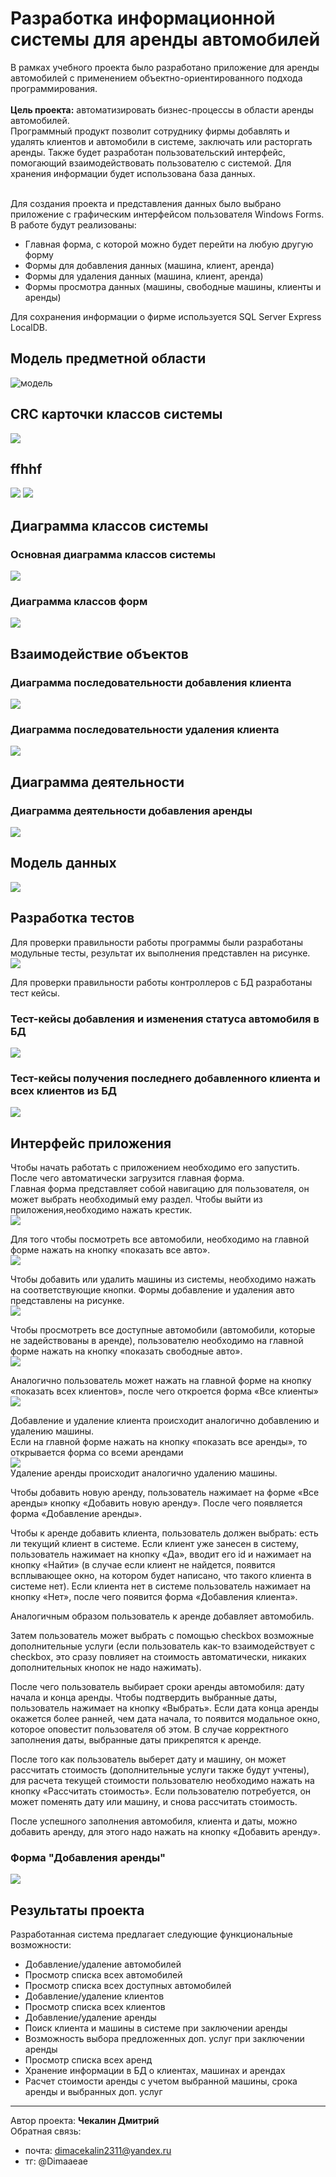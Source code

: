 # Разработка информационной системы для аренды автомобилей

В рамках учебного проекта было разработано приложение для аренды автомобилей с применением объектно-ориентированного подхода программирования.
<br> <br>**Цель проекта:** автоматизировать бизнес-процессы в области аренды автомобилей. 
<br>Программный продукт позволит сотруднику фирмы добавлять и удалять клиентов и автомобили в системе, заключать или расторгать аренды. Также будет разработан пользовательский интерфейс, помогающий взаимодействовать пользователю с системой. Для хранения информации будет использована база данных.

<br> Для создания проекта и представления данных было выбрано приложение с графическим интерфейсом пользователя Windows Forms. 
<br> В работе будут реализованы:
* Главная форма, с которой можно будет перейти на любую другую форму
* Формы для добавления данных (машина, клиент, аренда)
* Формы для удаления данных (машина, клиент, аренда)
* Формы просмотра данных (машины, свободные машины, клиенты и 
аренды)

Для сохранения информации о фирме используется SQL Server Express LocalDB.

## Модель предметной области
![модель](images/Модель%20предметной%20области%20ИС.png)

##  CRC карточки классов системы
![](images/crc1.png)
## ffhhf
![](images/crc2.png)
![](images/crc3.png)

## Диаграмма классов системы
### Основная диаграмма классов системы
![](images/диаграмма%20основных%20классов.png)
### Диаграмма классов форм
![](images/Диаграмма%20форм.png)

##  Взаимодействие объектов
### Диаграмма последовательности добавления клиента
![](images/Диаграмма%20последовательности%20добавления%20клиента.png)
### Диаграмма последовательности удаления клиента
![](images/Диаграмма%20последовательности%20удаления%20клиента.png)

## Диаграмма деятельности
### Диаграмма деятельности добавления аренды
![](images/Диаграмма%20деятельности%20добавления%20аренды.png)

## Модель данных
![](images/Диаграмма%20таблиц.png)

## Разработка тестов
Для проверки правильности работы программы были разработаны модульные тесты, результат их выполнения представлен на рисунке. <br>
![](images/результат%20работы%20тестов.PNG)

Для проверки правильности работы контроллеров с БД разработаны тест кейсы.

### Тест-кейсы добавления и изменения статуса автомобиля в БД
![](images/case1.PNG)

### Тест-кейсы получения последнего добавленного клиента и всех клиентов из БД
![](images/case2.PNG)


## Интерфейс приложения
Чтобы начать работать с приложением необходимо его запустить. После чего автоматически загрузится главная форма. <br> Главная форма представляет собой навигацию для пользователя, он может выбрать необходимый ему раздел. Чтобы выйти из приложения,необходимо нажать крестик. <br>
![](images/main_form.PNG)

Для того чтобы посмотреть все автомобили, необходимо на главной форме нажать на кнопку «показать все авто». <br>
![](images/all_cars.PNG)

Чтобы добавить или удалить машины из системы, необходимо нажать на соответствующие кнопки. Формы добавление и удаления авто представлены на рисунке. <br>
![](images/add_car.PNG)

Чтобы просмотреть все доступные автомобили (автомобили, которые не задействованы в аренде), пользователю необходимо на главной форме нажать на кнопку «показать свободные авто». <br>
![](images/all_availiable_cars.PNG)

Аналогично пользователь может нажать на главной форме на кнопку «показать всех клиентов», после чего откроется форма «Все клиенты» <br>
![](images/all_client.PNG)

Добавление и удаление клиента происходит аналогично добавлению и удалению машины. 
<br> Если на главной форме нажать на кнопку «показать все аренды», то открывается форма со всеми арендами <br>
![](images/all_rental.PNG)
 <br>Удаление аренды происходит аналогично удалению машины. <br>

Чтобы добавить новую аренду, пользователь нажимает на форме «Все аренды» кнопку «Добавить новую аренду». После чего появляется форма «Добавление аренды». <br>

Чтобы к аренде добавить клиента, пользователь должен выбрать: есть ли текущий клиент в системе. Если клиент уже занесен в систему, пользователь нажимает на кнопку «Да», вводит его id и нажимает на кнопку «Найти» (в случае если клиент не найдется, появится всплывающее окно, на котором будет написано, что такого клиента в системе нет). Если клиента нет в системе пользователь нажимает на кнопку «Нет», после чего появится форма «Добавления клиента». <br>

Аналогичным образом пользователь к аренде добавляет автомобиль. <br>

Затем пользователь может выбрать с помощью checkbox возможные дополнительные услуги (если пользователь как-то взаимодействует с checkbox, это сразу повлияет на стоимость автоматически, никаких дополнительных кнопок не надо нажимать). <br>

После чего пользователь выбирает сроки аренды автомобиля: дату начала и конца аренды. Чтобы подтвердить выбранные даты, пользователь нажимает на кнопку «Выбрать». Если дата конца аренды окажется более ранней, чем дата начала, то появится модальное окно, которое оповестит пользователя об этом. В случае корректного заполнения даты, выбранные даты прикрепятся к аренде. <br>

После того как пользователь выберет дату и машину, он может рассчитать стоимость (дополнительные услуги также будут учтены), для расчета текущей стоимости пользователю необходимо нажать на кнопку «Рассчитать стоимость». Если пользователю потребуется, он может поменять дату или машину, и снова рассчитать стоимость. <br>

После успешного заполнения автомобиля, клиента и даты, можно добавить аренду, для этого надо нажать на кнопку «Добавить аренду». <br>

### Форма "Добавления аренды"
![](images/add_rental.PNG)


## Результаты проекта
Разработанная система предлагает следующие функциональные 
возможности: <br>
- Добавление/удаление автомобилей
- Просмотр списка всех автомобилей
- Просмотр списка всех доступных автомобилей
- Добавление/удаление клиентов
- Просмотр списка всех клиентов
- Добавление/удаление аренды
- Поиск клиента и машины в системе при заключении аренды
- Возможность выбора предложенных доп. услуг при заключении аренды
- Просмотр списка всех аренд
- Хранение информации в БД о клиентах, машинах и арендах
- Расчет стоимости аренды с учетом выбранной машины, срока аренды и выбранных доп. услуг


---
Автор проекта: **Чекалин Дмитрий**
<br>Обратная связь:
* почта: dimacekalin2311@yandex.ru
* тг: @Dimaaeae
